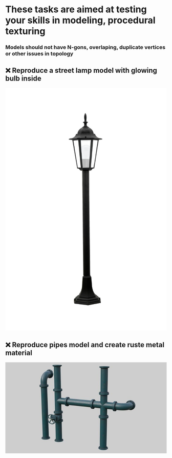 # These tasks are aimed at testing your skills in modeling, procedural texturing
### Models should not have N-gons, overlaping, duplicate vertices or other issues in topology 
## ❌ Reproduce a street lamp model with glowing bulb inside
![lamp](/curriculum/reproduce/street_lamp.jpg)
## ❌ Reproduce pipes model and create ruste metal material
![pipes](/curriculum/reproduce/industrial-pipes_blend.jpg)
